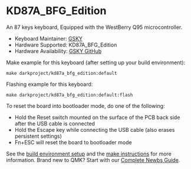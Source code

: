 # KD87A_BFG_Edition 


An 87 keys keyboard, Equipped with the WestBerry Q95 microcontroller.

* Keyboard Maintainer: [GSKY](https://github.com/gksygithub)
* Hardware Supported: KD87A_BFG_Edition
* Hardware Availability: [GSKY GitHub](https://github.com/gksygithub/keyboard1)

Make example for this keyboard (after setting up your build environment):

    make darkproject/kd87a_bfg_edition:default

Flashing example for this keyboard:

    make darkproject/kd87a_bfg_edition:default:flash

To reset the board into bootloader mode, do one of the following:

* Hold the Reset switch mounted on the surface of the PCB back side after the USB cable is connected
* Hold the Escape key while connecting the USB cable (also erases persistent settings)
* Fn+ESC will reset the board to bootloader mode

See the [build environment setup](https://docs.qmk.fm/#/getting_started_build_tools) and the [make instructions](https://docs.qmk.fm/#/getting_started_make_guide) for more information. Brand new to QMK? Start with our [Complete Newbs Guide](https://docs.qmk.fm/#/newbs).
